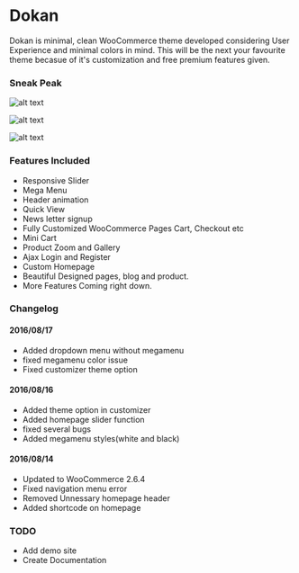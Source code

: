 # Dokan
Dokan is minimal, clean WooCommerce theme developed considering User Experience and minimal colors in mind. This will be the next your favourite theme becasue of it's customization and free premium features given.


### Sneak Peak
![alt text](http://www.sanjeevshrestha.me/themes/meditationmusic/wp-content/uploads/2016/08/sneakpeak.png "Preview")


![alt text](http://www.sanjeevshrestha.me/themes/meditationmusic/wp-content/uploads/2016/08/newmegamenu.png "Preview")


![alt text](http://www.sanjeevshrestha.me/themes/meditationmusic/wp-content/uploads/2016/08/themeoption.png "Preview")

### Features Included
* Responsive Slider
* Mega Menu
* Header animation
* Quick View
* News letter signup
* Fully Customized WooCommerce Pages Cart, Checkout etc
* Mini Cart
* Product Zoom and Gallery
* Ajax Login and Register
* Custom Homepage
* Beautiful Designed pages, blog and product.
* More Features Coming right down.

### Changelog

#### 2016/08/17
* Added dropdown menu without megamenu
* fixed megamenu color issue
* Fixed customizer theme option

#### 2016/08/16
* Added theme option in customizer
* Added homepage slider function
* fixed several bugs 
* Added megamenu styles(white and black)

#### 2016/08/14
* Updated to WooCommerce 2.6.4
* Fixed navigation menu error
* Removed Unnessary homepage header 
* Added shortcode on homepage


### TODO
* Add demo site
* Create Documentation

